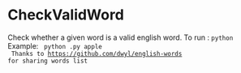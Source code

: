 # CheckValidWord
Check whether a given word is a valid english word.
To run : <code>python </code>
Example: <code> python .py apple
<br/>
Thanks to https://github.com/dwyl/english-words for sharing words list
